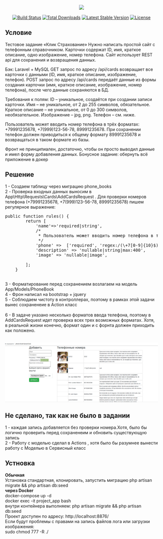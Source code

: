 <p align="center"><a href="https://laravel.com" target="_blank"><img src="https://raw.githubusercontent.com/laravel/art/master/logo-lockup/5%20SVG/2%20CMYK/1%20Full%20Color/laravel-logolockup-cmyk-red.svg" width="400"></a></p>

<p align="center">
<a href="https://travis-ci.org/laravel/framework"><img src="https://travis-ci.org/laravel/framework.svg" alt="Build Status"></a>
<a href="https://packagist.org/packages/laravel/framework"><img src="https://img.shields.io/packagist/dt/laravel/framework" alt="Total Downloads"></a>
<a href="https://packagist.org/packages/laravel/framework"><img src="https://img.shields.io/packagist/v/laravel/framework" alt="Latest Stable Version"></a>
<a href="https://packagist.org/packages/laravel/framework"><img src="https://img.shields.io/packagist/l/laravel/framework" alt="License"></a>
</p>

## Условие
Тестовое задание «Клик Страхование»
Нужно написать простой сайт с телефонным справочником.  Карточки содержат ID, имя, краткое описание, одно изображение, номер телефона. Сайт использует REST api для сохранения и возвращения данных.

Бэк:
Laravel + MySQL
GET запрос по адресу /api/cards возвращает все карточки с данными (ID, имя, краткое описание, изображение, телефон).
POST запрос по адресу /api/cards передаёт данные из формы создания карточки (имя, краткое описание, изображение, номер телефона), после чего данные сохраняются в БД.

Требования к полям:
ID – уникальное, создаётся при создании записи карточки.
Имя – не уникальное, от 2 до 255 символов, обязательное.
Краткое описание – не уникальное, от 0 до 300 символов, необязательное.
Изображение – jpg, png.
Телефон – см. ниже.

Пользователь может вводить номер телефона в трёх форматах: +79991235678, +7(999)123-56-78, 89991235678. При сохранении телефон должен приводиться к общему формату 89991235678 и возвращаться в таком формате из базы.

Фронт не принципиален, достаточно, чтобы он просто выводил данные и имел форму добавления данных.
Бонусное задание: обернуть всё приложение в докер

## Решение
1 - Создаем таблицу через миграцию phone_books<br>
2 - Проверка входных данных выносим в App\Http\Requests\Cards\AddCardsRequest . 
Для проверки номеров телефона (+79991235678, +7(999)123-56-78, 89991235678)  пишем регулярное выражение: 
<pre>
public function rules() {
		return [
            'name'=>'required|string',
            /*
             * Пользователь может вводить номер телефона в трёх форматах: +79991235678, +7(999)123-56-78, 89991235678
             */
            'phone' =>  ['required', 'regex:/(\+7[0-9]{10}$)|(8[0-9]{10}$)|(\+7\([0-9]{3}\)[0-9]{3}-[0-9]{2}-[0-9]{2}$)/'],
            'description' => 'nullable|string|max:400',
            'image' => 'nullable|image',

		];
	}
</pre>
<br>
3 - Форматирование перед сохранением возлагаем на модель App/Models/PhoneBook<br>
4 - Фрон написал на bootstrap + jquery<br>
5 - Соблюдаем чистоту в контроллерах, поэтому в рамках этой задачи вынес сохраненеие в Action класс<br>
<br>6 - В задаче указано несколько форматов ввода телефона, поэтому в AddCardsRequest идет проверка всех трех возможных форматах. 
Хотя, в реальной жизни конечно, формат один и с форнта должен приходить как положено.

<br><img src="https://raw.githubusercontent.com/deen8122/phone-book-laravel/main/public/screenshot.png">

## Не сделано, так как не было в задании
1 - каждая запись добавляется без проверки номера.Хотя, было бы логично проверить перед сохраненеим и обновить существующую запись<br>
2 - Работу с моделью сделал в Actions , хотя было бы разумнее вынести работу с Моделью в Сервисный класс<br>


## Устновка
<b>Обычная</b><br>
Установка стандартная, клонировать, запустить миграцию php artisan migrate && php artisan db:seed 
<br>
<b>через Docker</b>
<br>
docker-compose up -d <br>
docker exec -it project_app bash <br>
внутри контейнера выполняем: php artisan migrate && php artisan db:seed<br>
Проект доступен по адресу: http://localhost:8876/
<br>
Если будут проблемы с правами на запись файлов лога или загрузки изображения:
<br>
sudo chmod 777 -R ./
<br>

  

